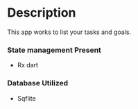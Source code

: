 # Description
This app works to list your tasks and goals.

### State management Present
- Rx dart

### Database Utilized
- Sqflite
